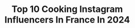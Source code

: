 ---
title: Top 10 Cooking Instagram Influencers In France In 2024
description: >-
  Find top cooking Instagram influencers in France in 2024. Most popular hashtags: #france #paris #visitsouthoffrance #outfitoftheday.
platform: Instagram
hits: 794
text_top: Discover the top-rated Instagram profiles on inBeat.
text_bottom: Our search engine has 794 Instagram influencers like this in France for you to connect with.
profiles:
  - username: "lucadifonso"
    fullname: >-
      Luca Di Fonso
    bio: >-
      Something’s cooking 👨🏽‍🍳
    location: "France"
    followers: 65241
    engagement: 352
    commentsToLikes: 0.009091
    id: ckf5tou9ficw40j237l0nflov
    verified: false
    hashtags: "#familyvlog, #lovinglife, #southoffrance, #newlifeinfrance"
  - username: "being_fatimah_israa"
    fullname: >-
      Fätimã Gül Israã
    bio: >-
      🌾Littérature franzozisch🧡 teaching 💼 la diversité est une source de beauté 🇩🇿 Zen with cooking ,triping and living passions !
    location: "France"
    followers: 24833
    engagement: 208
    commentsToLikes: 0.131107
    id: ck8ta65x2qkzf0j78w6nzxncp
    verified: false
    hashtags: "#photography, #instagood, #homesweethome, #jijel"
  - username: "thefoodnanny"
    fullname: >-
      The Food Nanny
    bio: >-
      Lizi Heaps Author*Rescuing Family Dinnertime*Meal Planning* Order my Ancient Grain #Kamut 🌾and French Salt “Keep Cooking”
    location: "France"
    followers: 366386
    engagement: 198
    commentsToLikes: 0.157108
    id: ck13cucvy27es0i1984d3129e
    verified: false
    hashtags: "#thefoodnanny, #kamut, #baking, #checking"
  - username: "stephanieguillemette"
    fullname: >-
      stephanieguillemette
    bio: >-
      🇧🇷🇫🇷 Healthy private #chef/yoga retreats/cookingclass Based in Paris but I cook everywhere Recipe/Food Consultant Book: Healthy Brunch LeFooding18
    location: "France"
    followers: 41492
    engagement: 96
    commentsToLikes: 0.034237
    id: ck5hkf0g8ib210i11ln8pxpkg
    verified: false
    hashtags: "#eatclean, #yogaretreat, #privatecook, #traiteur"
  - username: "cooking_bysophia"
    fullname: >-
      COOKING BY SOPHIA 🤎
    bio: >-
      👶🏻 | Baby Noûr💞 👻 | Beaucoup de moi sur snapchat : Sophia.gfd 🍴 | Paris & ses adresses 💌 | cooking_bysophia@outlook.fr
    location: "France"
    followers: 180383
    engagement: 179
    commentsToLikes: 0.335233
    id: ck6u2xtjsujh50j716ok41r92
    verified: false
    hashtags: "#chocolate, #cake, #cakes, #weddingday"
  - username: "cuisine_a_deux"
    fullname: >-
      cuisine_a_deux🎀Manel & Ahlem🎀
    bio: >-
      ▪️deux tunisiennes 🇹🇳 📍Paris 🇫🇷📍Maroc 🇲🇦 ▪️food lover🥞🍔🍕🌯 ▪️love cooking and photographie 📸 📩 cuisine.a.deuxam@gmail.com Follow me 👇👇
    location: "France"
    followers: 329155
    engagement: 80
    commentsToLikes: 0.023128
    id: ck6ufv92uzc000j712veegy0o
    verified: false
    hashtags: "#instafood, #cuisine, #foodaddict, #likesforlike"
  - username: "paula_roide"
    fullname: >-
      Paula
    bio: >-
      Cooking account: @paella_roide 🇬🇶🇪🇸 23 yo
    location: "France"
    followers: 6066
    engagement: 1373
    commentsToLikes: 0.052619
    id: ck5hmhfidlyh10i11byu8tn33
    verified: false
    hashtags: "#outfitblog, #mixedgirl, #lookoftheday, #casualoutfit"
  - username: "fefey.dls"
    fullname: >-
      𝘍𝘦𝘧𝘦𝘺 .  𝙈𝙤𝙙𝙚 & 𝙗𝙚𝙖𝙪𝙩𝙚́
    bio: >-
      ▪️Ici on discute de mode et de beauté 💬 ▪️Féminine 💅🏻 #makeup #outfit #cooking ▪️ Avis et revues produits 🛍️ 😉 📍 𝘉𝘳𝘪𝘷𝘦-𝘭𝘢-𝘎𝘢𝘪𝘭𝘭𝘢𝘳𝘥𝘦🍄
    location: "France"
    followers: 3927
    engagement: 976
    commentsToLikes: 0.201784
    id: ckapc9iqc2xlr0i78ar0o7wgn
    verified: false
    hashtags: "#hiverstyle, #inspirationlook, #influenceusemode, #outfitoftheday"
  - username: "athena_travelife"
    fullname: >-
      𝑨𝑻𝑯𝑬́𝑵𝑨 🕊
    bio: >-
      📍Living #cotedazur 🌴 Voyages🌎 Cooking👩🏻‍🍳 🎤 Chant @atena_music_ 🎹 @doremifun ⤵️ Retrouve mes titres sur Spotify🎵
    location: "France"
    followers: 3154
    engagement: 1258
    commentsToLikes: 0.144901
    id: ck5hh2aun60cf0i11orwjbwo1
    verified: false
    hashtags: "#fierdusud, #jaimelapaca, #provenceguide, #abruzzo"
  - username: "hasnaabkl"
    fullname: >-
      
    bio: >-
      ✨Hasnaa✨ 🚫 not #influencer ❤️ #pastry#cooking #polishnails 👩‍🍳 #recette #faitmaison Ma devise: Eat Good Feel Good Mon bonheur: Le partage 📍#Paris
    location: "France"
    followers: 19820
    engagement: 731
    commentsToLikes: 0.157032
    id: ckap90vbqqqf00i784p8wd7g6
    verified: false
    hashtags: "#parisbrest, #chou, #pastrygram, #fruit"
---